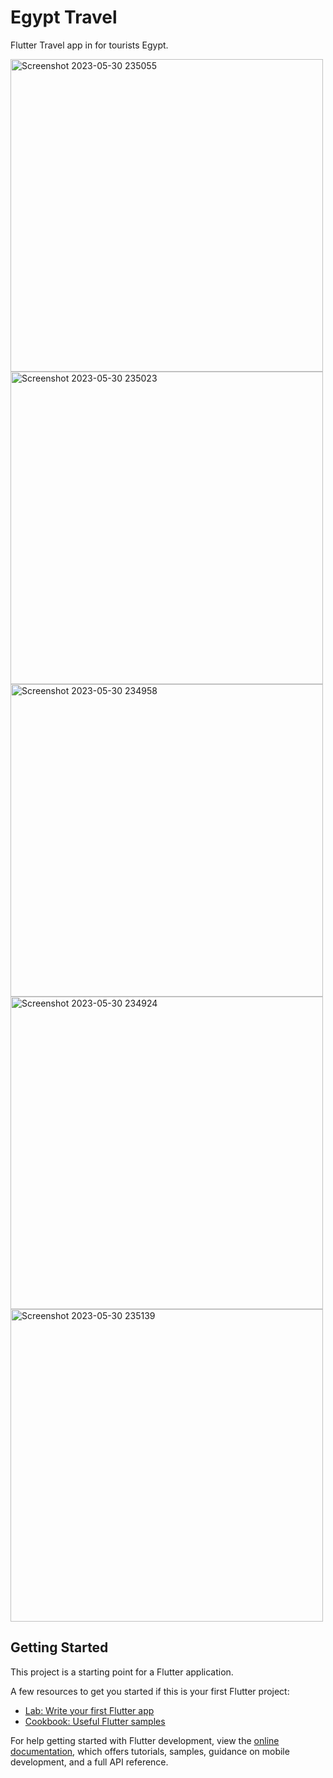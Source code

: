 # Egypt Travel

Flutter Travel app in for tourists Egypt.

<img src="https://github.com/marawan1805/Travel-App/assets/95961680/67be9ca2-e825-4da8-8fa1-f5f9602f8449" alt="Screenshot 2023-05-30 235055" width="500">
<img src="https://github.com/marawan1805/Travel-App/assets/95961680/3610a968-3633-4342-bece-f0fd3735ba45" alt="Screenshot 2023-05-30 235023" width="500">
<img src="https://github.com/marawan1805/Travel-App/assets/95961680/437059ab-0aeb-46a1-b75b-02055d4ea1ee" alt="Screenshot 2023-05-30 234958" width="500">
<img src="https://github.com/marawan1805/Travel-App/assets/95961680/305980d3-9e5c-48eb-8c99-06bbea5de702" alt="Screenshot 2023-05-30 234924" width="500">
<img src="https://github.com/marawan1805/Travel-App/assets/95961680/3315a1a2-f8f5-4d9a-bd22-bc0c2d9b97b8" alt="Screenshot 2023-05-30 235139" width="500">




## Getting Started

This project is a starting point for a Flutter application.

A few resources to get you started if this is your first Flutter project:

- [Lab: Write your first Flutter app](https://docs.flutter.dev/get-started/codelab)
- [Cookbook: Useful Flutter samples](https://docs.flutter.dev/cookbook)

For help getting started with Flutter development, view the
[online documentation](https://docs.flutter.dev/), which offers tutorials,
samples, guidance on mobile development, and a full API reference.
